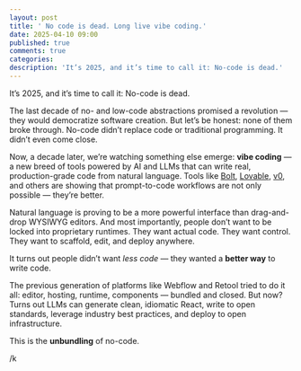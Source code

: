 ```yaml
---
layout: post
title: ' No code is dead. Long live vibe coding.'
date: 2025-04-10 09:00
published: true
comments: true
categories:
description: 'It’s 2025, and it’s time to call it: No-code is dead.'
---
```


It’s 2025, and it’s time to call it: No-code is dead.

The last decade of no- and low-code abstractions promised a revolution — they would democratize software creation. But let’s be honest: none of them broke through. No-code didn’t replace code or traditional programming. It didn’t even come close.

Now, a decade later, we’re watching something else emerge: **vibe coding** — a new breed of tools powered by AI and LLMs that can write real, production-grade code from natural language. Tools like [Bolt](https://bolt.new/), [Lovable](http://lovable.dev/), [v0](https://v0.dev/), and others are showing that prompt-to-code workflows are not only possible — they’re better.

Natural language is proving to be a more powerful interface than drag-and-drop WYSIWYG editors. And most importantly, people don’t want to be locked into proprietary runtimes. They want actual code. They want control. They want to scaffold, edit, and deploy anywhere.

It turns out people didn’t want _less code_ — they wanted a **better way** to write code.

The previous generation of platforms like Webflow and Retool tried to do it all: editor, hosting, runtime, components — bundled and closed. But now? Turns out LLMs can generate clean, idiomatic React, write to open standards, leverage industry best practices, and deploy to open infrastructure.

This is the **unbundling** of no-code.

/k
